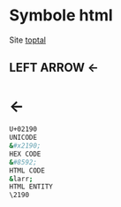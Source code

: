 # Symbole html

Site [toptal](https://www.toptal.com/designers/htmlarrows/)

## LEFT ARROW ←

# ←

```bash
U+02190
UNICODE
&#x2190;
HEX CODE
&#8592;
HTML CODE
&larr;
HTML ENTITY
\2190
```